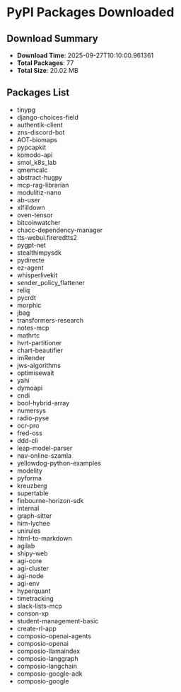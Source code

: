 # PyPI Packages Downloaded

## Download Summary
- **Download Time**: 2025-09-27T10:10:00.961361
- **Total Packages**: 77
- **Total Size**: 20.02 MB

## Packages List
- tinypg
- django-choices-field
- authentik-client
- zns-discord-bot
- AOT-biomaps
- pypcapkit
- komodo-api
- smol_k8s_lab
- qmemcalc
- abstract-hugpy
- mcp-rag-librarian
- modulitiz-nano
- ab-user
- xlfilldown
- oven-tensor
- bitcoinwatcher
- chacc-dependency-manager
- tts-webui.fireredtts2
- pygpt-net
- stealthimpysdk
- pydirecte
- ez-agent
- whisperlivekit
- sender_policy_flattener
- reliq
- pycrdt
- morphic
- jbag
- transformers-research
- notes-mcp
- mathrtc
- hvrt-partitioner
- chart-beautifier
- imRender
- jws-algorithms
- optimisewait
- yahi
- dymoapi
- cndi
- bool-hybrid-array
- numersys
- radio-pyse
- ocr-pro
- fred-oss
- ddd-cli
- leap-model-parser
- nav-online-szamla
- yellowdog-python-examples
- modelity
- pyforma
- kreuzberg
- supertable
- finbourne-horizon-sdk
- internal
- graph-sitter
- him-lychee
- unirules
- html-to-markdown
- agilab
- shipy-web
- agi-core
- agi-cluster
- agi-node
- agi-env
- hyperquant
- timetracking
- slack-lists-mcp
- conson-xp
- student-management-basic
- create-rl-app
- composio-openai-agents
- composio-openai
- composio-llamaindex
- composio-langgraph
- composio-langchain
- composio-google-adk
- composio-google
